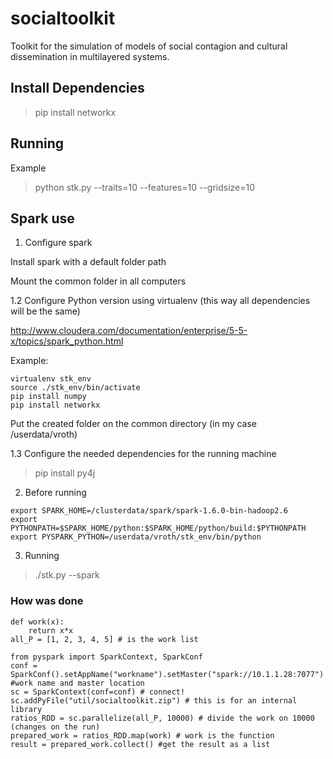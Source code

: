 # socialtoolkit
Toolkit for the simulation of models of social contagion and cultural dissemination in multilayered systems.

## Install Dependencies
> pip install networkx


## Running
Example
> python stk.py --traits=10 --features=10 --gridsize=10


## Spark use
1. Configure spark

Install spark with a default folder path
    
Mount the common folder in all computers
    
1.2 Configure Python version using virtualenv (this way all dependencies will be the same)
    
http://www.cloudera.com/documentation/enterprise/5-5-x/topics/spark_python.html
        
Example:
```
virtualenv stk_env
source ./stk_env/bin/activate
pip install numpy
pip install networkx
```
Put the created folder on the common directory (in my case /userdata/vroth)
        
1.3 Configure the needed dependencies for the running machine

> pip install py4j
        
2. Before running
```
export SPARK_HOME=/clusterdata/spark/spark-1.6.0-bin-hadoop2.6
export PYTHONPATH=$SPARK_HOME/python:$SPARK_HOME/python/build:$PYTHONPATH
export PYSPARK_PYTHON=/userdata/vroth/stk_env/bin/python
```
3. Running
> ./stk.py --spark

### How was done 
```
def work(x):
    return x*x
all_P = [1, 2, 3, 4, 5] # is the work list

from pyspark import SparkContext, SparkConf
conf = SparkConf().setAppName("workname").setMaster("spark://10.1.1.28:7077") #work name and master location 
sc = SparkContext(conf=conf) # connect!
sc.addPyFile("util/socialtoolkit.zip") # this is for an internal library
ratios_RDD = sc.parallelize(all_P, 10000) # divide the work on 10000 (changes on the run)
prepared_work = ratios_RDD.map(work) # work is the function
result = prepared_work.collect() #get the result as a list
```
